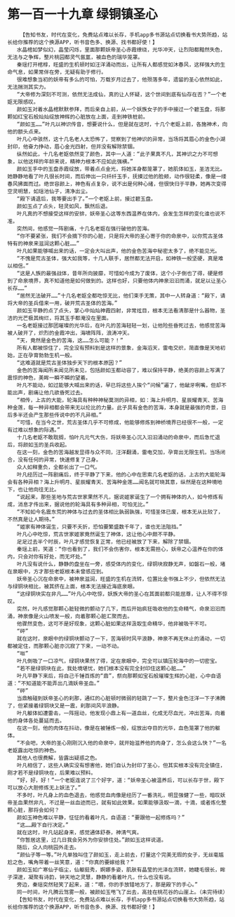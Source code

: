 # 第一百一十九章 绿铜镇圣心
        【告知书友，时代在变化，免费站点难以长存，手机app多书源站点切换看书大势所趋，站长给你推荐的这个换源APP，听书音色多、换源、找书都好使！】
       水晶棺如梦似幻，晶莹闪烁，里面那颗妖帝圣心赤霞缭绕，光华冲天，让烈阳都黯然失色，无法与之争辉，整片桃园都灵气氤氲，被血色的瑞华笼罩。
       秦瑶打开棺椁，旺盛的生机顿时如汪洋涌动而出，让所有人都感觉如沐春风，这样强大的生命气息，如果常伴在旁，无疑有助于修行。
       很难想象当初的妖帝有多么的可怕，万载岁月过去了，他殒落多年，遗留的圣心依然如此，无法揣测其实力。
       “大帝修为深刻不可测，依然无法成仙，真的让人怀疑，这个世间到底有仙存在否？”一个老妪无限感叹。
       颜如玉对着水晶棺默默参拜，而后亲自上前，从一个妖族女子的手中接过一个碧玉盘，将那颗如红宝石般灿灿绽放神辉的心脏放在上面，走到神铁桩前。
       “颜如玉……”叶凡以神识传音，想要说什么，但是就在这时，十几个老妪上前，各施神术，向他的额头点来。
       叶凡心中骇然，这十几名老人太恐怖了，觉察到了他神识的异常，当场将其眉心的金色小湖封印，他奋力挣动，眉心金光四射，但并没有解除禁锢。
       纵然如此，十几名老妪依然变了颜色，其中一人道：“此子果真不凡，其神识之力不可想象，以他这样的年龄来说，精神力根本不应如此强横。”
       颜如玉手中的玉盘赤霞绽放，带着点点金光，将她浑身都笼罩了，她肌体如玉，圣洁无比。她静静地看了叶凡很长时间，而后伸出一只纤纤玉手，抚摸过他的脸颊，动作很轻柔，像是一缕春风拂面而过。绝世容颜上，神色有点复杂，说不出是何种心绪，但很快归于平静，她再次变得空灵明慧，如瑶池仙子，清净出尘。
       “殿下请退后，我等要出手了。”一个老妪上前，接过碧玉盘。
       颜如玉点了点头，轻灵如风，飘然后退。
       叶凡真的不想接受这样的安排，妖帝圣心这等东西温养在体内，会发生怎样的变化谁也说不准。
       突然间，他感觉一阵剧痛，十几名老妪在强行破他的苦海。
       “你不要紧张，我们不会摘下你的心脏，只是将大帝的圣心寄于你的命泉中，以你荒古圣体特有的神泉来滋润这颗心脏……”
       叶凡如果能够喊出来的话，一定会大叫出声，他的金色苦海中秘密太多了，绝不能见光。
       “不愧是荒古圣体，强大如我等，十几人联手，居然都无法开启，如神铁一般坚硬，真是难以相信。”
       “这是人族的最强战体，昔年所向披靡，可惜如今成为了废体，这个小子倒也了得，硬是修到了命泉境界，真不知道他是如何做到的。这样也好，只要他体内神泉汩汩而涌，就足以让圣心长存……”
       “居然无法破开……”十几名老妪全都吃惊无比，他们束手无策，其中一人转身道：“殿下，请将大帝的圣兵借来一用，破开荒古圣体的苦海。”
       颜如玉平静的点了点头，掌心中灿灿神霞四射，非常炫目，根本无法看清那是什么器物，圣洁的光芒极其绚烂，将其玉手都淹没在里面。
       一名老妪接过那团璀璨的光华后，在叶凡的苦海轻轻一划，让他险些昏死过去，他感觉苦海被人破开了，炽烈的金霞冲出，海啸阵阵，浪涛冲天。
       “天，竟然是金色的苦海，这……怎么可能？！”
       所有人都被惊住了，完全没有预料到是这样的景象，金海滔天，雷电交织，简直像是天地初始，正在孕育勃勃生机一般。
       “这难道就是荒古圣体独步天下的根本原因？”
       金色的苦海闻所未闻见所未见，包括颜如玉都动容了，难以保持平静，绝美的容颜上写满了震惊的神色，美眸一瞬不瞬的望着。
       叶凡不能动，如过能够大喊出来的话，早已将这些人挨个“问候”遍了，他龇牙咧嘴，但却不能出声，剧痛让他几欲昏死过去。
       “相传，上古的大能，轮海具有种种神秘莫测的异相，如：海上升明月、星辰耀青天、苦海种金莲，每一种异相都会带来无以伦比的力量。此子具有金色的苦海，本身就是最强的奇景，日后多半还会产生那些传说中的不凡异相。”
       “可惜，在当今之世，荒古圣体几乎不可修成，他能够修炼到神桥境界已经很不一般，一定有过难以想象的际遇。”
       十几名老妪不敢耽搁，怕叶凡元气大伤，将妖帝圣心沉入汩汩涌动的命泉中，而后急忙退后，将颜如玉的圣兵收起。
       在这一刻，金色的苦海越发显得与众不同，汪洋翻涌，雷电交加，孕育出无限生机，当场闭合，没有任何的异常，快速修复了己身。
       众人如释重负，全都长出了一口气。
       叶凡经历过一阵剧痛后，终于平静了下来，他的心中在思索几名老妪的话，上古的大能轮海会有各种异相？海上升明月、星辰耀青天、苦海种金莲……闻名就可晓其意，纵然是在这种境地下，也让他向往无比。
       “说起来，那些圣地与荒古世家果然不凡，据说姬家诞生了一个拥有神体的人，如今修炼有成，消息才传出来，据说他的轮海具有多种异相，可怕无比。”
       “不知如今名震东荒的神体与过去的圣体相比孰弱孰强，可惜圣体已废，根本无从比较了，不然真是让人期待。”
       “姬家有神体诞生，只要不夭折，恐怕要繁盛数千年了，谁也无法阻挡。”
       叶凡心中吃惊，荒古世家姬家竟然诞生了神体，这让他心中颇不平静。
       足足过去半个时辰，叶凡才感觉恢复正常，他已经被放了下来，解除了禁锢。
       秦瑶上前，笑道：“你也看到了，我们不会伤害你，根本无需担心，妖帝之心温养在你的体内，只会对你有好处，而无坏处。”
       叶凡没有说什么，静静的盘坐在一旁，感受体内的变化，绿铜块寂静无声，如磐石一般，堵在泉眼中，方才那些老妪根本未曾感应到。
       妖帝圣心沉在命泉中，被神泉滋润，旺盛的生机在流转，位置比金书强上不少，但依然无法与绿铜块相比，被其挤在上面，根本无法接近海底泉眼。
       “这绿铜块实在非凡……”叶凡心中吃惊，妖族大帝的圣心在其面前都只能屈尊，让人不得不惊叹。
       突然，叶凡感觉那颗心脏轻微的颤动了几下，而后开始疯狂吸收他的生命精气，命泉汩汩而涌，神泉像是火山喷发一般，向着那颗心脏汇聚而去。
       他骤然变色，这可不是好现象，这颗心脏如果这样汲取生命精华，他非被吸干不可。
       “砰”
       就在这时，泉眼中的绿铜块颤动了一下，苦海顿时风平浪静，神泉不再无休止的涌动，一切都被定住，而那颗心脏亦沉寂了下来，一动不动。
       “咝”
       叶凡倒吸了一口凉气，绿铜块果然了得，定在泉眼中，完全可以镇压轮海中的一切密宝。
       “若不是绿铜块在此，我处境堪忧，她们根本没有完全封印住这颗心脏……”
       叶凡平静下来后，将自己千锤百炼的“鼎”，祭向那颗如宝石般璀璨生辉的心脏，心中自语道：“不知道能不能弄出几滴妖帝圣血。”
       “砰”
       当鼎触碰到妖帝圣心的刹那，通红的心脏顿时微弱的轻跳了一下，整片金色汪洋一下子沸腾了，但紧接着绿铜块又是一震，刹那间风平浪静。
       叶凡躯体如遭雷击，一阵摇动，他发现小鼎上有一道血丝，化成无尽血光，冲出苦海，向着他的身体各处蔓延而去。
       在这一刻，他的肉体在抖动，像是在被锤炼一般，绽放出夺目的光华，血色笼罩了他的躯体。
       “不会吧，大帝的圣心刚刚沉入他的命泉中，就开始滋养他的肉身了，怎么会这么快？”一名老妪露出吃惊的神色。
       其他人也很费解，皆露出疑惑之色。
       叶凡相信了，这些人确实没有想害他，她们自认为封印了圣心，但其实根本没有完全镇住，刚才若不是绿铜块在，后果难以预料。
       “好，好，好！”一个老妪连说了三个好字，道：“妖帝圣心被温养后，可以长存于世，殿下可以放心大胆修炼无上妖法了。”
       不多时，叶凡身上的血色退去，他感觉血肉像是经历了一番洗礼，明显强健了一些，暗叹妖帝圣血果然非凡，不过是一丝血迹而已，就有如此效果。如果能够汲取一滴，十滴，或者炼化整颗心脏，那将会如何？
       颜如玉神色难以平静，怔怔的看着叶凡，自语道：“要跟他一起修炼吗？”
       “这……殿下自行决定。”
       就在这时，叶凡站起身来，感觉通体舒泰，神清气爽。
       “你暂居这里，过几日我会另外为你安排住处。”颜如玉这样说道。
       随后，众人向桃园外走去。
       “颜仙子等一等。”叶凡单独叫住了颜如玉，走上前去，打量这个完美无瑕的女子，无丝毫尴尬之色，嘴角带着一丝笑意，道：“你真的要嫁给我？”
       颜如玉如广寒仙子临尘，仙躯挺秀，婀娜多姿，肌肤有晶莹的光泽在流转，她睫毛很长，眸子深邃，凝聚有诗韵，钟天地之灵慧，静静的看着叶凡，什么也没有说。
       旁边，秦瑶突然轻笑了起来，道：“喂，你的手放错地方了，那是殿下的手心。”
       同一时间，叶凡腾云驾雾一般，被颜如玉甩飞了出去，高挂在桃花谷的山崖上。（未完待续）
       【告知书友，时代在变化，免费站点难以长存，手机app多书源站点切换看书大势所趋，站长给你推荐的这个换源APP，听书音色多、换源、找书都好使！】